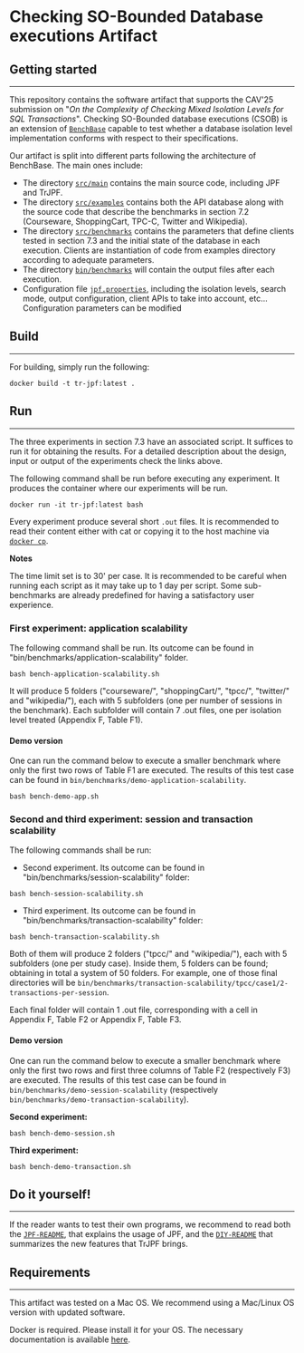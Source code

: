 # Checking SO-Bounded Database executions Artifact
## Getting started

---

This repository contains the software artifact that supports the CAV'25 submission on "_On the Complexity of Checking Mixed Isolation Levels for SQL Transactions_". Checking SO-Bounded database executions (CSOB) is an extension of [`BenchBase`](BenchBase-README.md) capable to test whether a database isolation level implementation conforms with respect to their specifications.

Our artifact is split into different parts following the architecture of BenchBase. The main ones include:

- The directory [`src/main`](src/main/README.md) contains the main source code, including JPF and TrJPF.
- The directory [`src/examples`](src/examples/README.md) contains both the API database along with the source code that describe the benchmarks in section 7.2 (Courseware, ShoppingCart, TPC-C, Twitter and Wikipedia).
- The directory [`src/benchmarks`](src/benchmarks/README.md) contains the parameters that define clients tested in section 7.3 and the initial state of the database in each execution. Clients are instantiation of code from examples directory according to adequate parameters.
- The directory [`bin/benchmarks`](bin/benchmarks/README.md) will contain the output files after each execution.
- Configuration file [`jpf.properties`](jpf.properties), including the isolation levels, search mode, output configuration, client APIs to take into account, etc... Configuration parameters can be modified


## Build

---

For building, simply run the following:

```
docker build -t tr-jpf:latest .
```

## Run

---

The three experiments in section 7.3 have an associated script. It suffices to run it for obtaining the results. For a detailed description about the design, input or output of the experiments check the links above.

The following command shall be run before executing any experiment. It produces the container where our experiments will be run.

```
docker run -it tr-jpf:latest bash
```

Every experiment produce several short `.out` files. It is recommended to read their content either with cat or copying it to the host machine via [`docker cp`](https://docs.docker.com/engine/reference/commandline/cp/).

**Notes**

The time limit set is to 30' per case. It is recommended to be careful when running each script as it may take up to 1 day per script. Some sub-benchmarks are already predefined for having a satisfactory user experience.


### First experiment: application scalability

The following command shall be run. Its outcome can be found in "bin/benchmarks/application-scalability" folder.

```
bash bench-application-scalability.sh
```

It will produce 5 folders ("courseware/", "shoppingCart/", "tpcc/", "twitter/" and "wikipedia/"), each with 5 subfolders (one per number of sessions in the benchmark). Each subfolder will contain 7 .out files, one per isolation level treated (Appendix F, Table F1).

#### Demo version

One can run the command below to execute a smaller benchmark where only the first two rows of Table F1 are executed. The results of this test case can be found in `bin/benchmarks/demo-application-scalability`.

```
bash bench-demo-app.sh
```

### Second and third experiment: session and transaction scalability

The following commands shall be run:

- Second experiment. Its outcome can be found in "bin/benchmarks/session-scalability" folder:

```
bash bench-session-scalability.sh
```

- Third experiment. Its outcome can be found in "bin/benchmarks/transaction-scalability" folder:

```
bash bench-transaction-scalability.sh
```

Both of them will produce 2 folders ("tpcc/" and "wikipedia/"), each with 5 subfolders (one per study case). Inside them, 5 folders can be found; obtaining in total a system of 50 folders.
For example, one of those final directories will be `bin/benchmarks/transaction-scalability/tpcc/case1/2-transactions-per-session`.

Each final folder will contain 1 .out file, corresponding with a cell in Appendix F, Table F2 or Appendix F, Table F3.


#### Demo version

One can run the command below to execute a smaller benchmark where only the first two rows and first three columns of Table F2 (respectively F3) are executed. The results of this test case can be found in `bin/benchmarks/demo-session-scalability` (respectively `bin/benchmarks/demo-transaction-scalability`).

**Second experiment:**
```
bash bench-demo-session.sh
```

**Third experiment:**
```
bash bench-demo-transaction.sh
```

## Do it yourself!

---

If the reader wants to test their own programs, we recommend to read both the [`JPF-README`](JPF-README.md), that explains the usage of JPF, and the [`DIY-README`](DIY-README.md) that summarizes the new features that TrJPF brings.

## Requirements

---

This artifact was tested on a Mac OS. We recommend using a Mac/Linux OS version with updated software.

Docker is required. Please install it for your OS. The necessary documentation is available [here](https://docs.docker.com/get-docker).

<!---
This artifact was tested on a Linux OS. We recommend using a new Unix/Linux OS version with updated software.

Docker is required. Please install it for your OS. The necessary documentation is available [here](https://docs.docker.com/get-docker) and then follow the [post installation steps](https://docs.docker.com/engine/install/linux-postinstall) so that you can run `docker` commands without admin privileges or sudo.

-->

